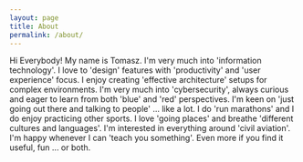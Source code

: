 ```yaml
---
layout: page
title: About
permalink: /about/
---
```


Hi Everybody! My name is Tomasz. I'm very much into 'information technology'. I love to 'design' features with 'productivity' and 'user experience' focus. I enjoy creating 'effective architecture' setups for complex environments. I'm very much into 'cybersecurity', always curious and eager to learn from both 'blue' and 'red' perspectives. I'm keen on 'just going out there and talking to people' ... like a lot. 
I do 'run marathons' and I do enjoy practicing other sports. I love 'going places' and breathe 'different cultures and languages'. I'm interested in everything around 'civil aviation'. I'm happy whenever I can 'teach you something'. Even more if you find it useful, fun ... or both.